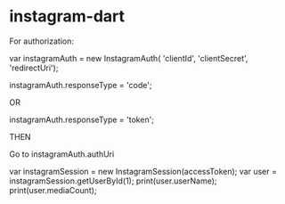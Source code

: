 instagram-dart
==============
For authorization:

  var instagramAuth = new InstagramAuth(
      'clientId',
      'clientSecret',
      'redirectUri');
 
  instagramAuth.responseType = 'code';
  
  OR
  
  instagramAuth.responseType = 'token';
  
  THEN 
  
  Go to instagramAuth.authUri 

var instagramSession = new InstagramSession(accessToken);
var user = instagramSession.getUserById(1);
print(user.userName);
print(user.mediaCount);
